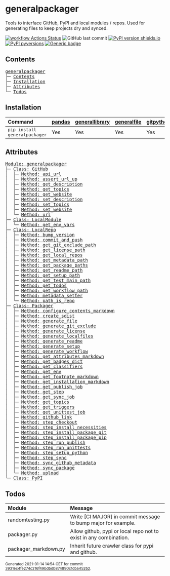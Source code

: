 # generalpackager
Tools to interface GitHub, PyPI and local modules / repos. Used for generating files to keep projects dry and synced.

[![workflow Actions Status](https://github.com/ManderaGeneral/generalpackager/workflows/workflow/badge.svg)](https://github.com/ManderaGeneral/generalpackager/actions)
![GitHub last commit](https://img.shields.io/github/last-commit/ManderaGeneral/generalpackager)
[![PyPI version shields.io](https://img.shields.io/pypi/v/generalpackager.svg)](https://pypi.org/project/generalpackager/)
[![PyPI pyversions](https://img.shields.io/pypi/pyversions/generalpackager.svg)](https://pypi.python.org/pypi/generalpackager/)
[![Generic badge](https://img.shields.io/badge/platforms-windows%20%7C%20macos%20%7C%20ubuntu-blue.svg)](https://shields.io/)

## Contents
<pre>
<a href='#generalpackager'>generalpackager</a>
├─ <a href='#Contents'>Contents</a>
├─ <a href='#Installation'>Installation</a>
├─ <a href='#Attributes'>Attributes</a>
└─ <a href='#Todos'>Todos</a>
</pre>

## Installation
| Command                       | <a href='https://pypi.org/project/pandas'>pandas</a>   | <a href='https://pypi.org/project/generallibrary'>generallibrary</a>   | <a href='https://pypi.org/project/generalfile'>generalfile</a>   | <a href='https://pypi.org/project/gitpython'>gitpython</a>   | <a href='https://pypi.org/project/requests'>requests</a>   |
|:------------------------------|:-------------------------------------------------------|:-----------------------------------------------------------------------|:-----------------------------------------------------------------|:-------------------------------------------------------------|:-----------------------------------------------------------|
| `pip install generalpackager` | Yes                                                    | Yes                                                                    | Yes                                                              | Yes                                                          | Yes                                                        |

## Attributes
<pre>
<a href='https://github.com/ManderaGeneral/generalpackager/blob/3931ec4fe274c216f49bdbdb874890c1cba452b2/generalpackager/__init__.py#L1'>Module: generalpackager</a>
├─ <a href='https://github.com/ManderaGeneral/generalpackager/blob/3931ec4fe274c216f49bdbdb874890c1cba452b2/generalpackager/api/github.py#L7'>Class: GitHub</a>
│  ├─ <a href='https://github.com/ManderaGeneral/generalpackager/blob/3931ec4fe274c216f49bdbdb874890c1cba452b2/generalpackager/api/github.py#L25'>Method: api_url</a>
│  ├─ <a href='https://github.com/ManderaGeneral/generalpackager/blob/3931ec4fe274c216f49bdbdb874890c1cba452b2/generalpackager/api/github.py#L15'>Method: assert_url_up</a>
│  ├─ <a href='https://github.com/ManderaGeneral/generalpackager/blob/3931ec4fe274c216f49bdbdb874890c1cba452b2/generalpackager/api/github.py#L53'>Method: get_description</a>
│  ├─ <a href='https://github.com/ManderaGeneral/generalpackager/blob/3931ec4fe274c216f49bdbdb874890c1cba452b2/generalpackager/api/github.py#L40'>Method: get_topics</a>
│  ├─ <a href='https://github.com/ManderaGeneral/generalpackager/blob/3931ec4fe274c216f49bdbdb874890c1cba452b2/generalpackager/api/github.py#L29'>Method: get_website</a>
│  ├─ <a href='https://github.com/ManderaGeneral/generalpackager/blob/3931ec4fe274c216f49bdbdb874890c1cba452b2/generalpackager/api/github.py#L59'>Method: set_description</a>
│  ├─ <a href='https://github.com/ManderaGeneral/generalpackager/blob/3931ec4fe274c216f49bdbdb874890c1cba452b2/generalpackager/api/github.py#L46'>Method: set_topics</a>
│  ├─ <a href='https://github.com/ManderaGeneral/generalpackager/blob/3931ec4fe274c216f49bdbdb874890c1cba452b2/generalpackager/api/github.py#L35'>Method: set_website</a>
│  └─ <a href='https://github.com/ManderaGeneral/generalpackager/blob/3931ec4fe274c216f49bdbdb874890c1cba452b2/generalpackager/api/github.py#L21'>Method: url</a>
├─ <a href='https://github.com/ManderaGeneral/generalpackager/blob/3931ec4fe274c216f49bdbdb874890c1cba452b2/generalpackager/api/local_module.py#L5'>Class: LocalModule</a>
│  └─ <a href='https://github.com/ManderaGeneral/generalpackager/blob/3931ec4fe274c216f49bdbdb874890c1cba452b2/generalpackager/api/local_module.py#L20'>Method: get_env_vars</a>
├─ <a href='https://github.com/ManderaGeneral/generalpackager/blob/3931ec4fe274c216f49bdbdb874890c1cba452b2/generalpackager/api/local_repo.py#L10'>Class: LocalRepo</a>
│  ├─ <a href='https://github.com/ManderaGeneral/generalpackager/blob/3931ec4fe274c216f49bdbdb874890c1cba452b2/generalpackager/api/local_repo.py#L134'>Method: bump_version</a>
│  ├─ <a href='https://github.com/ManderaGeneral/generalpackager/blob/3931ec4fe274c216f49bdbdb874890c1cba452b2/generalpackager/api/local_repo.py#L122'>Method: commit_and_push</a>
│  ├─ <a href='https://github.com/ManderaGeneral/generalpackager/blob/3931ec4fe274c216f49bdbdb874890c1cba452b2/generalpackager/api/local_repo.py#L61'>Method: get_git_exclude_path</a>
│  ├─ <a href='https://github.com/ManderaGeneral/generalpackager/blob/3931ec4fe274c216f49bdbdb874890c1cba452b2/generalpackager/api/local_repo.py#L69'>Method: get_license_path</a>
│  ├─ <a href='https://github.com/ManderaGeneral/generalpackager/blob/3931ec4fe274c216f49bdbdb874890c1cba452b2/generalpackager/api/local_repo.py#L85'>Method: get_local_repos</a>
│  ├─ <a href='https://github.com/ManderaGeneral/generalpackager/blob/3931ec4fe274c216f49bdbdb874890c1cba452b2/generalpackager/api/local_repo.py#L57'>Method: get_metadata_path</a>
│  ├─ <a href='https://github.com/ManderaGeneral/generalpackager/blob/3931ec4fe274c216f49bdbdb874890c1cba452b2/generalpackager/api/local_repo.py#L81'>Method: get_package_paths</a>
│  ├─ <a href='https://github.com/ManderaGeneral/generalpackager/blob/3931ec4fe274c216f49bdbdb874890c1cba452b2/generalpackager/api/local_repo.py#L53'>Method: get_readme_path</a>
│  ├─ <a href='https://github.com/ManderaGeneral/generalpackager/blob/3931ec4fe274c216f49bdbdb874890c1cba452b2/generalpackager/api/local_repo.py#L65'>Method: get_setup_path</a>
│  ├─ <a href='https://github.com/ManderaGeneral/generalpackager/blob/3931ec4fe274c216f49bdbdb874890c1cba452b2/generalpackager/api/local_repo.py#L77'>Method: get_test_main_path</a>
│  ├─ <a href='https://github.com/ManderaGeneral/generalpackager/blob/3931ec4fe274c216f49bdbdb874890c1cba452b2/generalpackager/api/local_repo.py#L101'>Method: get_todos</a>
│  ├─ <a href='https://github.com/ManderaGeneral/generalpackager/blob/3931ec4fe274c216f49bdbdb874890c1cba452b2/generalpackager/api/local_repo.py#L73'>Method: get_workflow_path</a>
│  ├─ <a href='https://github.com/ManderaGeneral/generalpackager/blob/3931ec4fe274c216f49bdbdb874890c1cba452b2/generalpackager/api/local_repo.py#L44'>Method: metadata_setter</a>
│  └─ <a href='https://github.com/ManderaGeneral/generalpackager/blob/3931ec4fe274c216f49bdbdb874890c1cba452b2/generalpackager/api/local_repo.py#L90'>Method: path_is_repo</a>
├─ <a href='https://github.com/ManderaGeneral/generalpackager/blob/3931ec4fe274c216f49bdbdb874890c1cba452b2/generalpackager/packager.py#L18'>Class: Packager</a>
│  ├─ <a href='https://github.com/ManderaGeneral/generalpackager/blob/3931ec4fe274c216f49bdbdb874890c1cba452b2/generalpackager/packager_markdown.py#L46'>Method: configure_contents_markdown</a>
│  ├─ <a href='https://github.com/ManderaGeneral/generalpackager/blob/3931ec4fe274c216f49bdbdb874890c1cba452b2/generalpackager/packager_pypi.py#L6'>Method: create_sdist</a>
│  ├─ <a href='https://github.com/ManderaGeneral/generalpackager/blob/3931ec4fe274c216f49bdbdb874890c1cba452b2/generalpackager/packager_files.py#L8'>Method: generate_file</a>
│  ├─ <a href='https://github.com/ManderaGeneral/generalpackager/blob/3931ec4fe274c216f49bdbdb874890c1cba452b2/generalpackager/packager_files.py#L63'>Method: generate_git_exclude</a>
│  ├─ <a href='https://github.com/ManderaGeneral/generalpackager/blob/3931ec4fe274c216f49bdbdb874890c1cba452b2/generalpackager/packager_files.py#L69'>Method: generate_license</a>
│  ├─ <a href='https://github.com/ManderaGeneral/generalpackager/blob/3931ec4fe274c216f49bdbdb874890c1cba452b2/generalpackager/packager.py#L51'>Method: generate_localfiles</a>
│  ├─ <a href='https://github.com/ManderaGeneral/generalpackager/blob/3931ec4fe274c216f49bdbdb874890c1cba452b2/generalpackager/packager_markdown.py#L90'>Method: generate_readme</a>
│  ├─ <a href='https://github.com/ManderaGeneral/generalpackager/blob/3931ec4fe274c216f49bdbdb874890c1cba452b2/generalpackager/packager_files.py#L16'>Method: generate_setup</a>
│  ├─ <a href='https://github.com/ManderaGeneral/generalpackager/blob/3931ec4fe274c216f49bdbdb874890c1cba452b2/generalpackager/packager_files.py#L81'>Method: generate_workflow</a>
│  ├─ <a href='https://github.com/ManderaGeneral/generalpackager/blob/3931ec4fe274c216f49bdbdb874890c1cba452b2/generalpackager/packager_markdown.py#L75'>Method: get_attributes_markdown</a>
│  ├─ <a href='https://github.com/ManderaGeneral/generalpackager/blob/3931ec4fe274c216f49bdbdb874890c1cba452b2/generalpackager/packager_markdown.py#L8'>Method: get_badges_dict</a>
│  ├─ <a href='https://github.com/ManderaGeneral/generalpackager/blob/3931ec4fe274c216f49bdbdb874890c1cba452b2/generalpackager/packager_metadata.py#L26'>Method: get_classifiers</a>
│  ├─ <a href='https://github.com/ManderaGeneral/generalpackager/blob/3931ec4fe274c216f49bdbdb874890c1cba452b2/generalpackager/packager_workflow.py#L71'>Method: get_env</a>
│  ├─ <a href='https://github.com/ManderaGeneral/generalpackager/blob/3931ec4fe274c216f49bdbdb874890c1cba452b2/generalpackager/packager_markdown.py#L82'>Method: get_footnote_markdown</a>
│  ├─ <a href='https://github.com/ManderaGeneral/generalpackager/blob/3931ec4fe274c216f49bdbdb874890c1cba452b2/generalpackager/packager_markdown.py#L21'>Method: get_installation_markdown</a>
│  ├─ <a href='https://github.com/ManderaGeneral/generalpackager/blob/3931ec4fe274c216f49bdbdb874890c1cba452b2/generalpackager/packager_workflow.py#L132'>Method: get_publish_job</a>
│  ├─ <a href='https://github.com/ManderaGeneral/generalpackager/blob/3931ec4fe274c216f49bdbdb874890c1cba452b2/generalpackager/packager_workflow.py#L30'>Method: get_step</a>
│  ├─ <a href='https://github.com/ManderaGeneral/generalpackager/blob/3931ec4fe274c216f49bdbdb874890c1cba452b2/generalpackager/packager_workflow.py#L96'>Method: get_sync_job</a>
│  ├─ <a href='https://github.com/ManderaGeneral/generalpackager/blob/3931ec4fe274c216f49bdbdb874890c1cba452b2/generalpackager/packager_metadata.py#L16'>Method: get_topics</a>
│  ├─ <a href='https://github.com/ManderaGeneral/generalpackager/blob/3931ec4fe274c216f49bdbdb874890c1cba452b2/generalpackager/packager_workflow.py#L22'>Method: get_triggers</a>
│  ├─ <a href='https://github.com/ManderaGeneral/generalpackager/blob/3931ec4fe274c216f49bdbdb874890c1cba452b2/generalpackager/packager_workflow.py#L111'>Method: get_unittest_job</a>
│  ├─ <a href='https://github.com/ManderaGeneral/generalpackager/blob/3931ec4fe274c216f49bdbdb874890c1cba452b2/generalpackager/packager_markdown.py#L67'>Method: github_link</a>
│  ├─ <a href='https://github.com/ManderaGeneral/generalpackager/blob/3931ec4fe274c216f49bdbdb874890c1cba452b2/generalpackager/packager_workflow.py#L37'>Method: step_checkout</a>
│  ├─ <a href='https://github.com/ManderaGeneral/generalpackager/blob/3931ec4fe274c216f49bdbdb874890c1cba452b2/generalpackager/packager_workflow.py#L48'>Method: step_install_necessities</a>
│  ├─ <a href='https://github.com/ManderaGeneral/generalpackager/blob/3931ec4fe274c216f49bdbdb874890c1cba452b2/generalpackager/packager_workflow.py#L63'>Method: step_install_package_git</a>
│  ├─ <a href='https://github.com/ManderaGeneral/generalpackager/blob/3931ec4fe274c216f49bdbdb874890c1cba452b2/generalpackager/packager_workflow.py#L55'>Method: step_install_package_pip</a>
│  ├─ <a href='https://github.com/ManderaGeneral/generalpackager/blob/3931ec4fe274c216f49bdbdb874890c1cba452b2/generalpackager/packager_workflow.py#L84'>Method: step_run_publish</a>
│  ├─ <a href='https://github.com/ManderaGeneral/generalpackager/blob/3931ec4fe274c216f49bdbdb874890c1cba452b2/generalpackager/packager_workflow.py#L79'>Method: step_run_unittests</a>
│  ├─ <a href='https://github.com/ManderaGeneral/generalpackager/blob/3931ec4fe274c216f49bdbdb874890c1cba452b2/generalpackager/packager_workflow.py#L41'>Method: step_setup_python</a>
│  ├─ <a href='https://github.com/ManderaGeneral/generalpackager/blob/3931ec4fe274c216f49bdbdb874890c1cba452b2/generalpackager/packager_workflow.py#L89'>Method: step_sync</a>
│  ├─ <a href='https://github.com/ManderaGeneral/generalpackager/blob/3931ec4fe274c216f49bdbdb874890c1cba452b2/generalpackager/packager_github.py#L5'>Method: sync_github_metadata</a>
│  ├─ <a href='https://github.com/ManderaGeneral/generalpackager/blob/3931ec4fe274c216f49bdbdb874890c1cba452b2/generalpackager/packager.py#L59'>Method: sync_package</a>
│  └─ <a href='https://github.com/ManderaGeneral/generalpackager/blob/3931ec4fe274c216f49bdbdb874890c1cba452b2/generalpackager/packager_pypi.py#L14'>Method: upload</a>
└─ <a href='https://github.com/ManderaGeneral/generalpackager/blob/3931ec4fe274c216f49bdbdb874890c1cba452b2/generalpackager/api/pypi.py#L3'>Class: PyPI</a>
</pre>

## Todos
| Module               | Message                                                           |
|:---------------------|:------------------------------------------------------------------|
| randomtesting.py     | Write [CI MAJOR] in commit message to bump major for example.     |
| packager.py          | Allow github, pypi or local repo not to exist in any combination. |
| packager\_markdown.py | Inherit future crawler class for pypi and github.                 |

<sup>
Generated 2021-01-14 14:54 CET for commit <a href='https://github.com/ManderaGeneral/generalpackager/commit/3931ec4fe274c216f49bdbdb874890c1cba452b2'>3931ec4fe274c216f49bdbdb874890c1cba452b2</a>.
</sup>
